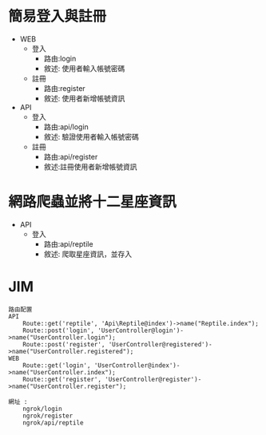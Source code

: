 # 簡易登入與註冊

-   WEB
    -   登入
        -   路由:login
        -   敘述: 使用者輸入帳號密碼
    -   註冊
        -   路由:register
        -   敘述: 使用者新增帳號資訊
-   API
    -   登入
        -   路由:api/login
        -   敘述: 驗證使用者輸入帳號密碼
    -   註冊
        -   路由:api/register
        -   敘述:註冊使用者新增帳號資訊

# 網路爬蟲並將十二星座資訊

-   API
    -   登入
        -   路由:api/reptile
        -   敘述: 爬取星座資訊，並存入
# JIM		

```
路由配置
API
    Route::get('reptile', 'Api\Reptile@index')->name("Reptile.index");
    Route::post('login', 'UserController@login')->name("UserController.login");
    Route::post('register', 'UserController@registered')->name("UserController.registered");
WEB
    Route::get('login', 'UserController@index')->name("UserController.index");
    Route::get('register', 'UserController@register')->name("UserController.register");

網址 :
    ngrok/login
    ngrok/register
    ngrok/api/reptile	
```
